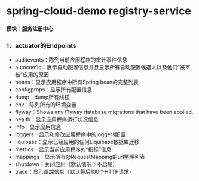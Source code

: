 # spring-cloud-demo registry-service

#### 模块：服务注册中心

### 1、actuator的Endpoints 
* auditevents：陈列当前应用程序的审计事件信息
* autoconfig：展示自动配置信息并且显示所有自动配置候选人以及他们“被不被”应用的原因
* beans：显示应用程序中所有Spring bean的完整列表
* configprops：显示所有配置信息
* dump：dump所有线程
* env：陈列所有的环境变量
* flyway：Shows any Flyway database migrations that have been applied.
* health：显示应用程序运行状况信息
* info：显示应用信息
* loggers：显示和修改应用程序中的loggers配置
* liquibase：显示已经应用的任何Liquibase数据库迁移
* metrics：显示当前应用程序的“指标”信息
* mappings：显示所有@RequestMapping的url整理列表
* shutdown：关闭应用（默认情况下不启用）
* trace：显示跟踪信息（默认最后100个HTTP请求）
